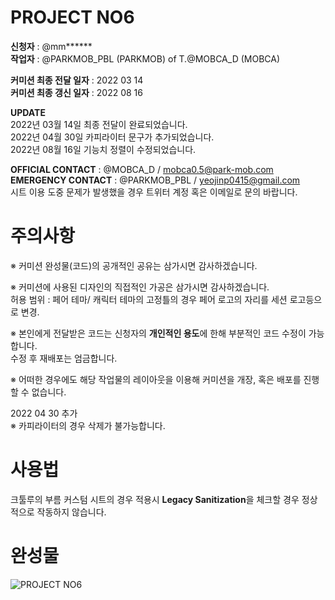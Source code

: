 # PROJECT NO6

**신청자** : @mm**\*\***  
**작업자** : @PARKMOB_PBL (PARKMOB) of T.@MOBCA_D (MOBCA)

**커미션 최종 전달 일자** : 2022 03 14  
**커미션 최종 갱신 일자** : 2022 08 16

**UPDATE**  
2022년 03월 14일 최종 전달이 완료되었습니다.  
2022년 04월 30일 카피라이터 문구가 추가되었습니다.  
2022년 08월 16일 기능치 정렬이 수정되었습니다.

**OFFICIAL CONTACT** : @MOBCA_D / mobca0.5@park-mob.com  
**EMERGENCY CONTACT** : @PARKMOB_PBL / yeojinp0415@gmail.com  
시트 이용 도중 문제가 발생했을 경우 트위터 계정 혹은 이메일로 문의 바랍니다.

# 주의사항

※ 커미션 완성물(코드)의 공개적인 공유는 삼가시면 감사하겠습니다.

※ 커미션에 사용된 디자인의 직접적인 가공은 삼가시면 감사하겠습니다.  
허용 범위 : 페어 테마/ 캐릭터 테마의 고정틀의 경우 페어 로고의 자리를 세션 로고등으로 변경.

※ 본인에게 전달받은 코드는 신청자의 **개인적인 용도**에 한해 부분적인 코드 수정이 가능합니다.  
수정 후 재배포는 엄금합니다.

※ 어떠한 경우에도 해당 작업물의 레이아웃을 이용해 커미션을 개장, 혹은 배포를 진행할 수 없습니다.

2022 04 30 추가  
※ 카피라이터의 경우 삭제가 불가능합니다.

# 사용법

크툴루의 부름 커스텀 시트의 경우 적용시 **Legacy Sanitization**을 체크할 경우 정상적으로 작동하지 않습니다.

# 완성물

![PROJECT NO6](https://i.imgur.com/YbJogHR.jpg "PROJECT NO6")
